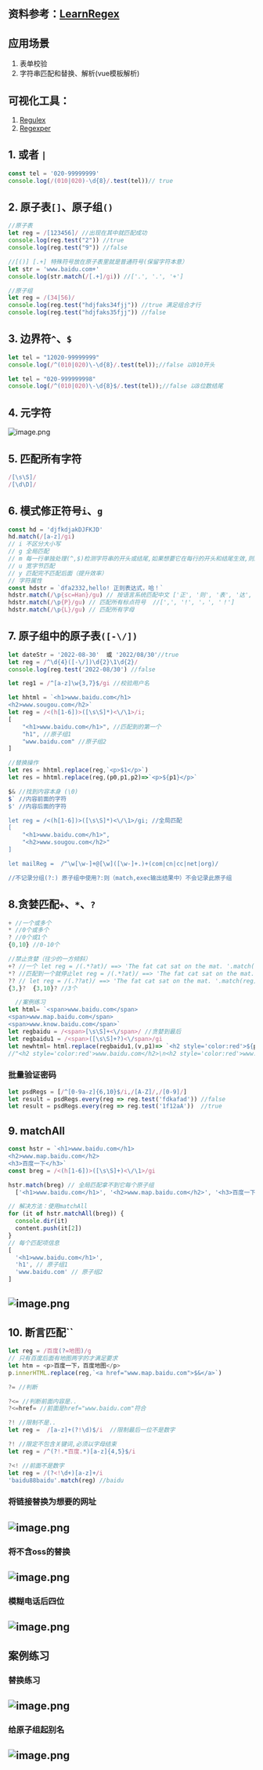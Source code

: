 ## 资料参考：[LearnRegex](https://github.com/ziishaned/learn-regex/blob/master/translations/README-cn.md)

## 应用场景

1. 表单校验
2. 字符串匹配和替换、解析(vue模板解析)

## 可视化工具：

1. [Regulex](https://jex.im/regulex/#!flags=&re=)
2. [Regexper](https://regexper.com/)

## 1. 或者 `|`

```javascript
const tel = '020-99999999'
console.log(/(010|020)-\d{8}/.test(tel))// true
```

## 2. 原子表`[]`、原子组`()`

```javascript
//原子表
let reg = /[123456]/ //出现在其中就匹配成功
console.log(reg.test("2")) //true
console.log(reg.test("9")) //false

//[()] [.+] 特殊符号放在原子表里就是普通符号(保留字符本意）
let str = 'www.baidu.com+'
console.log(str.match(/[.+]/gi)) //['.', '.', '+']

//原子组
let reg = /(34|56)/
console.log(reg.test("hdjfaks34fjj")) //true 满足组合才行
console.log(reg.test("hdjfaks35fjj")) //false
```

## 3. 边界符`^`、`$`

```javascript
let tel = "12020-99999999"
console.log(/^(010|020)\-\d{8}/.test(tel));//false 以010开头

let tel = "020-999999998"
console.log(/^(010|020)\-\d{8}$/.test(tel));//false 以8位数结尾
```

## 4. 元字符

![image.png](https://zerdocs.oss-cn-shanghai.aliyuncs.com/febasis/202302032157146.png)

## 5. 匹配所有字符

```javascript
/[\s\S]/
/[\d\D]/
```

## 6. 模式修正符号`i`、`g`

```javascript
const hd = 'djfkdjakDJFKJD'
hd.match(/[a-z]/gi)
// i 不区分大小写
// g 全局匹配
// m 每一行单独处理(^,$)检测字符串的开头或结尾,如果想要它在每行的开头和结尾生效,则用m
// u 宽字节匹配
// y 匹配完不匹配后面（提升效率）
// 字符属性
const hdstr = `dfa2332,hello! 正则表达式，哈！`
hdstr.match(/\p{sc=Han}/gu) // 按语言系统匹配中文 ['正', '则', '表', '达', '式',  '哈']
hdstr.match(/\p{P}/gu) // 匹配所有标点符号  //[',', '!', '，', '！']
hdstr.match(/\p{L}/gu) // 匹配所有字母
```

## 7. 原子组中的原子表`([-\/])`

```javascript
let dateStr = '2022-08-30'  或 '2022/08/30'//true
let reg = /^\d{4}([-\/])\d{2}\1\d{2}/
console.log(reg.test('2022-08/30') //false

let reg1 = /^[a-z]\w{3,7}$/gi //校验用户名

let hhtml = `<h1>www.baidu.com</h1>
<h2>www.sougou.com</h2>`
let reg = /<(h[1-6])>([\s\S]*)<\/\1>/i;
[
    "<h1>www.baidu.com</h1>", //匹配到的第一个
    "h1", //原子组1
    "www.baidu.com" //原子组2
]

//替换操作
let res = hhtml.replace(reg,`<p>$1</p>`)
let res = hhtml.replace(reg,(p0,p1,p2)=>`<p>${p1}</p>`

$& //找到内容本身 (\0)
$` //内容前面的字符
$' //内容后面的字符

let reg = /<(h[1-6])>([\s\S]*)<\/\1>/gi; //全局匹配
[
    "<h1>www.baidu.com</h1>",
    "<h2>www.sougou.com</h2>"
]

let mailReg =  /^\w[\w-]+@[\w]([\w-]+.)+(com|cn|cc|net|org)/

//不记录分组(?:) 原子组中使用?:则（match,exec输出结果中）不会记录此原子组

```

## 8.贪婪匹配`+`、`*`、`?`

```javascript
+ //一个或多个
* //0个或多个
? //0个或1个
{0,10} //0-10个

//禁止贪婪（往少的一方倾斜）
+? //一个 let reg = /(.*?at)/ ==> 'The fat cat sat on the mat. '.match(reg) ['The fat']
*? //匹配到一个就停止let reg = /(.*?at)/ ==> 'The fat cat sat on the mat. '.match(reg) ['The fat']
?? // let reg = /(.??at)/ ==> 'The fat cat sat on the mat. '.match(reg) ['fat']
{3,}?  {3,10}? //3个

  //案例练习
let html= `<span>www.baidu.com</span>
<span>www.map.baidu.com</span>
<span>www.know.baidu.com</span>`
let regbaidu = /<span>[\s\S]+<\/span>/ //贪婪到最后
let regbaidu1 = /<span>([\s\S]+?)<\/span>/gi
let newhtml= html.replace(regbaidu1,(v,p1)=> `<h2 style='color:red'>${p1}</h2>`)
//"<h2 style='color:red'>www.baidu.com</h2>\n<h2 style='color:red'>www.map.baidu.com</h2>\n<h2 style='color:red'>www.know.baidu.com</h2>"
```

### 批量验证密码

```javascript
let psdRegs = [/^[0-9a-z]{6,10}$/i,/[A-Z]/,/[0-9]/]
let result = psdRegs.every(reg => reg.test('fdkafad')) //false
let result = psdRegs.every(reg => reg.test('1f12aA'))  //true
```

## 9. matchAll

```javascript
const hstr = `<h1>www.baidu.com</h1>
<h2>www.map.baidu.com</h2>
<h3>百度一下</h3>`
const breg = /<(h[1-6])>([\s\S]+)<\/\1>/gi

hstr.match(breg) // 全局匹配拿不到它每个原子组
  ['<h1>www.baidu.com</h1>', '<h2>www.map.baidu.com</h2>', '<h3>百度一下</h3>']

// 解决方法：使用matchAll
for (it of hstr.matchAll(breg)) {
  console.dir(it)
  content.push(it[2])
}
// 每个匹配项信息
[
  '<h1>www.baidu.com</h1>',
  'h1', // 原子组1
  'www.baidu.com' // 原子组2
]
```

## ![image.png](https://zerdocs.oss-cn-shanghai.aliyuncs.com/febasis/202302032155273.png)

## 10. 断言匹配``

```javascript
let reg = /百度(?=地图)/g
// 只有百度后面有地图两字的才满足要求
let htm = <p>百度一下，百度地图</p>
p.innerHTML.replace(reg,`<a href="www.map.baidu.com">$&</a>`)

?= //判断

?<= //判断前面内容是..
?<=href= //前面是href="www.baidu.com"符合

?! //限制不是..
let reg =  /[a-z]+(?!\d)$/i  //限制最后一位不是数字

?! //限定不包含关键词,必须以字母结束
let reg = /^(?!.*百度.*)[a-z]{4,5}$/i

?<! //前面不是数字
let reg = /(?<!\d+)[a-z]+/i
'baidu88baidu'.match(reg) //baidu
```

### 将链接替换为想要的网址

## ![image.png](https://zerdocs.oss-cn-shanghai.aliyuncs.com/febasis/202302032155274.png)

### 将不含oss的替换

## ![image.png](https://zerdocs.oss-cn-shanghai.aliyuncs.com/febasis/202302032155275.png)

### 模糊电话后四位

## ![image.png](https://zerdocs.oss-cn-shanghai.aliyuncs.com/febasis/202302032155277.png)

## 案例练习

### 替换练习

## ![image.png](https://zerdocs.oss-cn-shanghai.aliyuncs.com/febasis/202302032155279.png)

### 给原子组起别名

## ![image.png](https://zerdocs.oss-cn-shanghai.aliyuncs.com/febasis/202302032155280.png)
